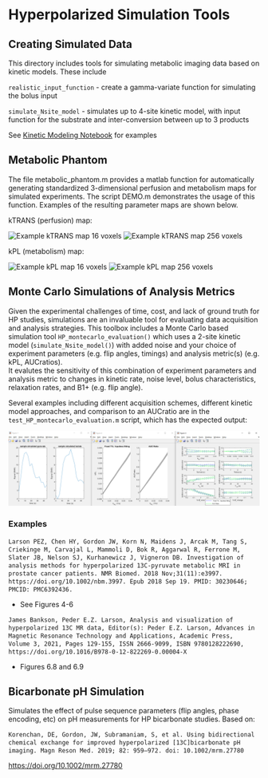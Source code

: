 # Hyperpolarized Simulation Tools

## Creating Simulated Data

This directory includes tools for simulating metabolic imaging data based on kinetic models.  These include

`realistic_input_function` - create a gamma-variate function for simulating the bolus input

`simulate_Nsite_model` - simulates up to 4-site kinetic model, with input function for the substrate and inter-conversion between up to 3 products

See [Kinetic Modeling Notebook](../demo_notebooks/Test_Kinetic_Modeling.ipynb) for examples

## Metabolic Phantom

The file metabolic_phantom.m provides a matlab function for automatically generating standardized 3-dimensional perfusion and metabolism maps for simulated experiments. The script DEMO.m demonstrates the usage of this function. Examples of the resulting parameter maps are shown below. 

kTRANS (perfusion) map:

<img src="metabolic_phantom/kTRANS_16.png" alt="Example kTRANS map 16 voxels" style="width: 200px;"/> <img src="metabolic_phantom/kTRANS_256.png" alt="Example kTRANS map 256 voxels" style="width: 200px;"/>

kPL (metabolism) map:

<img src="metabolic_phantom/kPL_16.png" alt="Example kPL map 16 voxels" style="width: 200px;"/> <img src="metabolic_phantom/kPL_256.png" alt="Example kPL map 256 voxels" style="width: 200px;"/>

## Monte Carlo Simulations of Analysis Metrics

Given the experimental challenges of time, cost, and lack of ground truth for HP studies, simulations are an invaluable tool for evaluating data acquisition and analysis strategies.
This toolbox includes a Monte Carlo based simulation tool `HP_montecarlo_evaluation()` which uses a 2-site kinetic model (`simulate_Nsite_model()`) with added noise and your choice of experiment parameters (e.g. flip angles, timings) and analysis metric(s) (e.g. kPL, AUCratios).  
It evalutes the sensitivity of this combination of experiment parameters and analysis metric to changes in kinetic rate, noise level, bolus characteristics, relaxation rates, and B1+ (e.g. flip angle).

Several examples including different acquisition schemes, different kinetic model approaches, and comparison to an AUCratio are in the `test_HP_montecarlo_evaluation.m` script, which has the expected output:

![](test_HP_montecarlo_evaluation-expected_output.png)

### Examples
```
Larson PEZ, Chen HY, Gordon JW, Korn N, Maidens J, Arcak M, Tang S, Criekinge M, Carvajal L, Mammoli D, Bok R, Aggarwal R, Ferrone M, Slater JB, Nelson SJ, Kurhanewicz J, Vigneron DB. Investigation of analysis methods for hyperpolarized 13C-pyruvate metabolic MRI in prostate cancer patients. NMR Biomed. 2018 Nov;31(11):e3997.
https://doi.org/10.1002/nbm.3997. Epub 2018 Sep 19. PMID: 30230646; PMCID: PMC6392436.
```
* See Figures 4-6

```
James Bankson, Peder E.Z. Larson, Analysis and visualization of hyperpolarized 13C MR data, Editor(s): Peder E.Z. Larson, Advances in Magnetic Resonance Technology and Applications, Academic Press,
Volume 3, 2021, Pages 129-155, ISSN 2666-9099, ISBN 9780128222690, https://doi.org/10.1016/B978-0-12-822269-0.00004-X
```
* Figures 6.8 and 6.9

## Bicarbonate pH Simulation

Simulates the effect of pulse sequence parameters (flip angles, phase encoding, etc) on pH measurements for HP bicarbonate studies. Based on:

```
Korenchan, DE, Gordon, JW, Subramaniam, S, et al. Using bidirectional chemical exchange for improved hyperpolarized [13C]bicarbonate pH imaging. Magn Reson Med. 2019; 82: 959–972. doi: 10.1002/mrm.27780
```
https://doi.org/10.1002/mrm.27780
##

